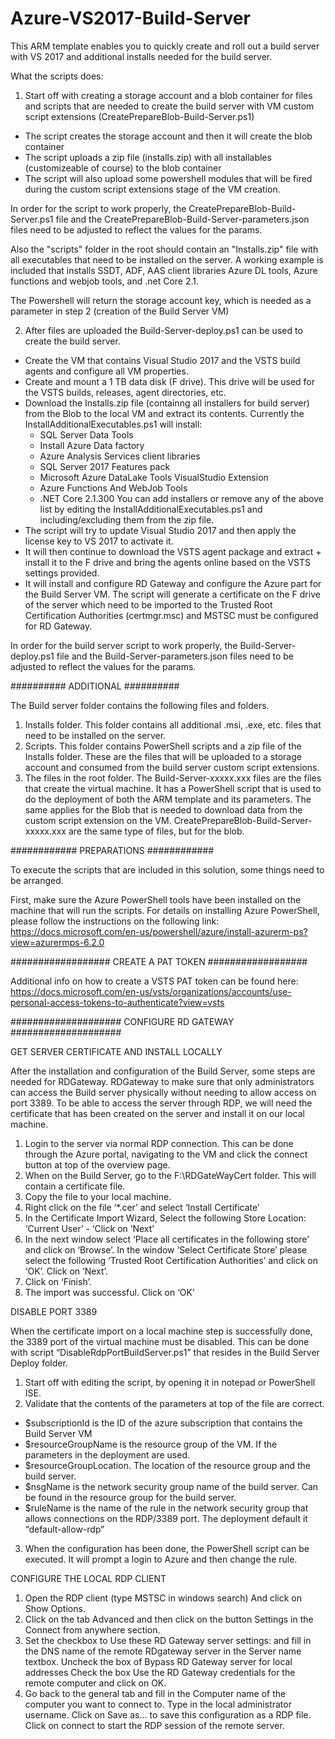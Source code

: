 # Azure-VS2017-Build-Server

This ARM template enables you to quickly create and roll out a build server with VS 2017 and additional installs needed for the build server.

What the scripts does:
1) Start off with creating a storage account and a blob container for files and scripts that are needed to create the build server with VM custom script extensions (CreatePrepareBlob-Build-Server.ps1)
- The script creates the storage account and then it will create the blob container
- The script uploads a zip file (installs.zip) with all installables (customizeable of course) to the blob container
- The script will also upload some powershell modules that will be fired during the custom script extensions stage of the VM creation.

In order for the script to work properly, the CreatePrepareBlob-Build-Server.ps1 file and the CreatePrepareBlob-Build-Server-parameters.json files need to be adjusted to reflect the values for the params. 

Also the "scripts" folder in the root should contain an "Installs.zip" file with all executables that need to be installed on the server. A working example is included that installs SSDT, ADF, AAS client libraries Azure DL tools, Azure functions and webjob tools, and .net Core 2.1.

The Powershell will return the storage account key, which is needed as a parameter in step 2 (creation of the Build Server VM) 


2) After files are uploaded the Build-Server-deploy.ps1 can be used to create the build server.
- Create the VM that contains Visual Studio 2017 and the VSTS build agents and configure all VM properties.
- Create and mount a 1 TB data disk (F drive). This drive will be used for the VSTS builds, releases, agent directories, etc.
- Download the Installs.zip file (containng all installers for build server) from the Blob to the local VM and extract its contents.       Currently the InstallAdditionalExecutables.ps1 will install:
	- SQL Server Data Tools
	- Install Azure Data factory
	- Azure Analysis Services client libraries
	- SQL Server 2017 Features pack
	- Microsoft Azure DataLake Tools VisualStudio Extension
	- Azure Functions And WebJob Tools
	- .NET Core 2.1.300
  You can add installers or remove any of the above list by editing the InstallAdditionalExecutables.ps1 and including/excluding them     from the zip file.
- The script will try to update Visual Studio 2017 and then apply the license key to VS 2017 to activate it.
- It will then continue to download the VSTS agent package and extract + install it to the F drive and bring the agents online based on the VSTS settings provided.
- It will install and configure RD Gateway and configure the Azure part for the Build Server VM. 
  The script will generate a certificate on the F drive of the server which need to be imported to the Trusted Root Certification         Authorities (certmgr.msc) and MSTSC must be configured for RD Gateway.

In order for the build server script to work properly, the Build-Server-deploy.ps1 file and the Build-Server-parameters.json files need to be adjusted to reflect the values for the params. 


##########
ADDITIONAL
##########

The Build server folder contains the following files and folders.
1.	Installs folder. This folder contains all additional .msi, .exe, etc. files that need to be installed on the server.
2.	Scripts. This folder contains PowerShell scripts and a zip file of the Installs folder. These are the files that will be uploaded to a storage account and consumed from the build server custom script extensions.
3.	The files in the root folder. The Build-Server-xxxxx.xxx files are the files that create the virtual machine. It has a PowerShell script that is used to do the deployment of both the ARM template and its parameters. The same applies for the Blob that is needed to download data from the custom script extension on the VM. CreatePrepareBlob-Build-Server-xxxxx.xxx are the same type of files, but for the blob.

############
PREPARATIONS
############

To execute the scripts that are included in this solution, some things need to be arranged.

First, make sure the Azure PowerShell tools have been installed on the machine that will run the scripts. For details on installing Azure PowerShell, please follow the instructions on the following link:
https://docs.microsoft.com/en-us/powershell/azure/install-azurerm-ps?view=azurermps-6.2.0

##################
CREATE A PAT TOKEN
##################

Additional info on how to create a VSTS PAT token can be found here:
https://docs.microsoft.com/en-us/vsts/organizations/accounts/use-personal-access-tokens-to-authenticate?view=vsts


####################
CONFIGURE RD GATEWAY
####################

GET SERVER CERTIFICATE AND INSTALL LOCALLY

After the installation and configuration of the Build Server, some steps are needed for RDGateway. RDGateway to make sure that only administrators can access the Build server physically without needing to allow access on port 3389.
To be able to access the server through RDP, we will need the certificate that has been created on the server and install it on our local machine.
1.	Login to the server via normal RDP connection. This can be done through the Azure portal, navigating to the VM and click the connect button at top of the overview page.
2.	When on the Build Server, go to the F:\RDGateWayCert folder. This will contain a certificate file. 
3.	Copy the file to your local machine.
4.	Right click on the file ‘*.cer’ and select ‘Install Certificate’
5.	In the Certificate Import Wizard, Select the following Store Location: ‘Current User’ - ‘Click on ‘Next’
6.	In the next window select ‘Place all certificates in the following store’ and click on ‘Browse’. In the window ‘Select 			Certificate Store’ please select the following ‘Trusted Root Certification Authorities’ and click on ‘OK’. 
	Click on ‘Next’.
7.	Click on ‘Finish’.
8.	The import was successful. Click on ‘OK’

DISABLE PORT 3389

When the certificate import on a local machine step is successfully done, the 3389 port of the virtual machine must be disabled.
This can be done with script “DisableRdpPortBuildServer.ps1” that resides in the Build Server Deploy folder.

1.	Start off with editing the script, by opening it in notepad or PowerShell ISE.
2.	Validate that the contents of the parameters at top of the file are correct.
- $subscriptionId is the ID of the azure subscription that contains the Build Server VM
- $resourceGroupName is the resource group of the VM. If the parameters in the deployment are used.
- $resourceGroupLocation. The location of the resource group and the build server.
- $nsgName is the network security group name of the build server. Can be found in the resource group for the build server.
- $ruleName is the name of the rule in the network security group that allows connections on the RDP/3389 port. The deployment             default it “default-allow-rdp”
3.	When the configuration has been done, the PowerShell script can be executed. It will prompt a login to Azure and then change the rule.

CONFIGURE THE LOCAL RDP CLIENT

1.	Open the RDP client (type MSTSC in windows search) And click on Show Options.
2.	Click on the tab Advanced and then click on the button Settings in the Connect from anywhere section.
3.	Set the checkbox to Use these RD Gateway server settings: and fill in the DNS name of the remote RDgateway server in the Server name textbox. Uncheck the box of Bypass RD Gateway server for local addresses
Check the box Use the RD Gateway credentials for the remote computer and click on OK.
4.	Go back to the general tab and fill in the Computer name of the computer you want to connect to. Type in the local administrator username. Click on Save as… to save this configuration as a RDP file. Click on connect to start the RDP session of the remote server.

